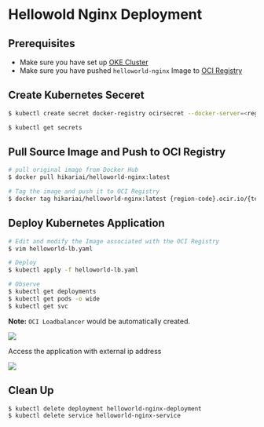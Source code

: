 # Hellowold Nginx Deployment

## Prerequisites

- Make sure you have set up [OKE Cluster](https://enabling-cloud.github.io/oci-learning/manual/OracleContainerEngineForKubernetes.html)
- Make sure you have pushed `helloworld-nginx` Image to [OCI Registry](https://enabling-cloud.github.io/oci-learning/manual/OCIRegistry.html)

## Create Kubernetes Seceret

```bash
$ kubectl create secret docker-registry ocirsecret --docker-server=<region-code>.ocir.io --docker-username='<tenancy-name>/<oci-username>' --docker-password='<oci-auth-token>' --docker-email='<email-address>'

$ kubectl get secrets
```

## Pull Source Image and Push to OCI Registry

```bash
# pull original image from Docker Hub
$ docker pull hikariai/helloworld-nginx:latest

# Tag the image and push it to OCI Registry
$ docker tag hikariai/helloworld-nginx:latest {region-code}.ocir.io/{tenancy-name}/{repo-name}/{image-name}:{tag}
```

## Deploy Kubernetes Application

```bash
# Edit and modify the Image associated with the OCI Registry
$ vim helloworld-lb.yaml

# Deploy
$ kubectl apply -f helloworld-lb.yaml

# Observe
$ kubectl get deployments
$ kubectl get pods -o wide
$ kubectl get svc
```

**Note:** `OCI Loadbalancer` would be automatically created.

![](https://github.com/yqlbu/cloud-computing-essentials/blob/master/examples/kubernetes/helloworld-nginx/demoshot_1.png?raw=true)

Access the application with external ip address

![](https://github.com/yqlbu/cloud-computing-essentials/blob/master/examples/kubernetes/helloworld-nginx/demoshot_2.png?raw=true)

## Clean Up

```bash
$ kubectl delete deployment helloworld-nginx-deployment
$ kubectl delete service helloworld-nginx-service
```

